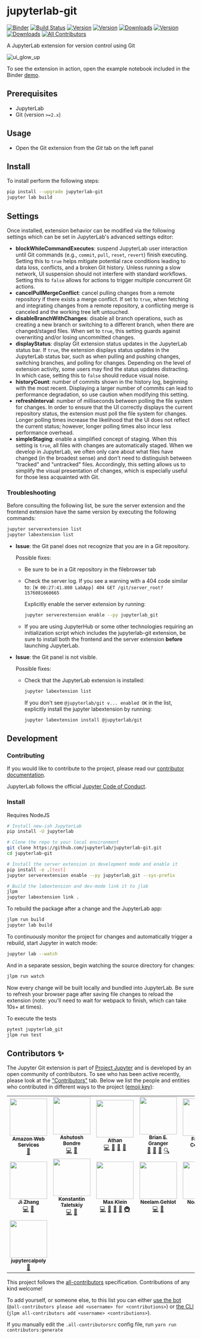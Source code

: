 # jupyterlab-git

[![Binder](https://mybinder.org/badge_logo.svg)](https://mybinder.org/v2/gh/jupyterlab/jupyterlab-git/master?urlpath=lab/tree/examples/demo.ipynb) [![Build Status](https://travis-ci.org/jupyterlab/jupyterlab-git.svg?branch=master)](https://travis-ci.org/jupyterlab/jupyterlab-git) [![Version](https://img.shields.io/npm/v/@jupyterlab/git.svg)](https://www.npmjs.com/package/@jupyterlab/git) [![Version](https://img.shields.io/pypi/v/jupyterlab-git.svg)](https://pypi.org/project/jupyterlab-git/) [![Downloads](https://img.shields.io/npm/dm/@jupyterlab/git.svg)](https://www.npmjs.com/package/@jupyterlab/git) [![Version](https://img.shields.io/conda/vn/conda-forge/jupyterlab-git.svg)](https://anaconda.org/conda-forge/jupyterlab-git) [![Downloads](https://img.shields.io/conda/dn/conda-forge/jupyterlab-git.svg)](https://anaconda.org/conda-forge/jupyterlab-git)<!-- ALL-CONTRIBUTORS-BADGE:START - Do not remove or modify this section -->
[![All Contributors](https://img.shields.io/badge/all_contributors-15-orange.svg?style=flat-square)](#contributors-)

<!-- ALL-CONTRIBUTORS-BADGE:END -->

A JupyterLab extension for version control using Git

![ui_glow_up](./docs/figs/demo-0-10-0.gif)

To see the extension in action, open the example notebook included in the Binder [demo](https://mybinder.org/v2/gh/jupyterlab/jupyterlab-git/master?urlpath=lab/tree/examples/demo.ipynb).

## Prerequisites

- JupyterLab
- Git (version `>=2.x`)

## Usage

- Open the Git extension from the _Git_ tab on the left panel

## Install

To install perform the following steps:

```bash
pip install --upgrade jupyterlab-git
jupyter lab build
```

## Settings

Once installed, extension behavior can be modified via the following settings which can be set in JupyterLab's advanced settings editor:

- **blockWhileCommandExecutes**: suspend JupyterLab user interaction until Git commands (e.g., `commit`, `pull`, `reset`, `revert`) finish executing. Setting this to `true` helps mitigate potential race conditions leading to data loss, conflicts, and a broken Git history. Unless running a slow network, UI suspension should not interfere with standard workflows. Setting this to `false` allows for actions to trigger multiple concurrent Git actions.
- **cancelPullMergeConflict**: cancel pulling changes from a remote repository if there exists a merge conflict. If set to `true`, when fetching and integrating changes from a remote repository, a conflicting merge is canceled and the working tree left untouched.
- **disableBranchWithChanges**: disable all branch operations, such as creating a new branch or switching to a different branch, when there are changed/staged files. When set to `true`, this setting guards against overwriting and/or losing uncommitted changes.
- **displayStatus**: display Git extension status updates in the JupyterLab status bar. If `true`, the extension displays status updates in the JupyterLab status bar, such as when pulling and pushing changes, switching branches, and polling for changes. Depending on the level of extension activity, some users may find the status updates distracting. In which case, setting this to `false` should reduce visual noise.
- **historyCount**: number of commits shown in the history log, beginning with the most recent. Displaying a larger number of commits can lead to performance degradation, so use caution when modifying this setting.
- **refreshInterval**: number of milliseconds between polling the file system for changes. In order to ensure that the UI correctly displays the current repository status, the extension must poll the file system for changes. Longer polling times increase the likelihood that the UI does not reflect the current status; however, longer polling times also incur less performance overhead.
- **simpleStaging**: enable a simplified concept of staging. When this setting is `true`, all files with changes are automatically staged. When we develop in JupyterLab, we often only care about what files have changed (in the broadest sense) and don't need to distinguish between "tracked" and "untracked" files. Accordingly, this setting allows us to simplify the visual presentation of changes, which is especially useful for those less acquainted with Git.

### Troubleshooting

Before consulting the following list, be sure the server extension and the frontend extension have the same version by executing the following commands:

```bash
jupyter serverextension list
jupyter labextension list
```

- **Issue**: the Git panel does not recognize that you are in a Git repository.

  Possible fixes:

  - Be sure to be in a Git repository in the filebrowser tab

  - Check the server log. If you see a warning with a 404 code similar to:
    `[W 00:27:41.800 LabApp] 404 GET /git/server_root?1576081660665`

    Explicitly enable the server extension by running:

    ```bash
    jupyter serverextension enable --py jupyterlab_git
    ```

  - If you are using JupyterHub or some other technologies requiring an initialization script which includes the jupyterlab-git extension, be sure to install both the frontend and the server extension **before** launching JupyterLab.

- **Issue**: the Git panel is not visible.

  Possible fixes:

  - Check that the JupyterLab extension is installed:

    ```bash
    jupyter labextension list
    ```

    If you don't see `@jupyterlab/git v... enabled OK` in the list, explicitly install the jupyter labextension by running:

    ```bash
    jupyter labextension install @jupyterlab/git
    ```

## Development

### Contributing

If you would like to contribute to the project, please read our [contributor documentation](https://github.com/jupyterlab/jupyterlab/blob/master/CONTRIBUTING.md).

JupyterLab follows the official [Jupyter Code of Conduct](https://github.com/jupyter/governance/blob/master/conduct/code_of_conduct.md).

### Install

Requires NodeJS

```bash
# Install new-ish JupyterLab
pip install -U jupyterlab

# Clone the repo to your local environment
git clone https://github.com/jupyterlab/jupyterlab-git.git
cd jupyterlab-git

# Install the server extension in development mode and enable it
pip install -e .[test]
jupyter serverextension enable --py jupyterlab_git --sys-prefix

# Build the labextension and dev-mode link it to jlab
jlpm
jupyter labextension link .
```

To rebuild the package after a change and the JupyterLab app:

```bash
jlpm run build
jupyter lab build
```

To continuously monitor the project for changes and automatically trigger a rebuild, start Jupyter in watch mode:

```bash
jupyter lab --watch
```

And in a separate session, begin watching the source directory for changes:

```bash
jlpm run watch
```

Now every change will be built locally and bundled into JupyterLab. Be sure to refresh your browser page after saving file changes to reload the extension (note: you'll need to wait for webpack to finish, which can take 10s+ at times).

To execute the tests

```bash
pytest jupyterlab_git
jlpm run test
```

## Contributors ✨

The Jupyter Git extension is part of [Project Jupyter](http://jupyter.org/) and is developed by an open community of contributors. To see who has been active recently, please look at the ["Contributors"](https://github.com/jupyterlab/jupyterlab-git/graphs/contributors) tab. Below we list the people and entities who contributed in different ways to the project ([emoji key](https://allcontributors.org/docs/en/emoji-key)):

<!-- ALL-CONTRIBUTORS-LIST:START - Do not remove or modify this section -->
<!-- prettier-ignore-start -->
<!-- markdownlint-disable -->
<table>
  <tr>
    <td align="center"><a href="https://amazon.com/aws"><img src="https://avatars3.githubusercontent.com/u/2232217?v=4" width="100px;" alt=""/><br /><sub><b>Amazon Web Services</b></sub></a><br /><a href="#financial-aws" title="">🤝</a></td>
    <td align="center"><a href="https://github.com/ashutoshbondre"><img src="https://avatars0.githubusercontent.com/u/13174154?v=4" width="100px;" alt=""/><br /><sub><b>Ashutosh Bondre</b></sub></a><br /><a href="https://github.com/jupyterlab/jupyterlab-git/commits?author=ashutoshbondre" title="Code">💻</a> <a href="https://github.com/jupyterlab/jupyterlab-git/pulls?q=is%3Apr+reviewed-by%3Aashutoshbondre" title="Reviewed Pull Requests">👀</a></td>
    <td align="center"><a href="https://github.com/stdlib-js/stdlib"><img src="https://avatars0.githubusercontent.com/u/2643044?v=4" width="100px;" alt=""/><br /><sub><b>Athan</b></sub></a><br /><a href="https://github.com/jupyterlab/jupyterlab-git/commits?author=kgryte" title="Code">💻</a> <a href="https://github.com/jupyterlab/jupyterlab-git/pulls?q=is%3Apr+reviewed-by%3Akgryte" title="Reviewed Pull Requests">👀</a> <a href="#projectManagement-kgryte" title="Project Management">📆</a> <a href="#design-kgryte" title="Design">🎨</a></td>
    <td align="center"><a href="https://github.com/ellisonbg"><img src="https://avatars3.githubusercontent.com/u/27600?v=4" width="100px;" alt=""/><br /><sub><b>Brian E. Granger</b></sub></a><br /><a href="#projectManagement-ellisonbg" title="Project Management">📆</a> <a href="#design-ellisonbg" title="Design">🎨</a> <a href="#ideas-ellisonbg" title="Ideas, Planning, & Feedback">🤔</a> <a href="#fundingFinding-ellisonbg" title="Funding Finding">🔍</a></td>
    <td align="center"><a href="https://github.com/fcollonval"><img src="https://avatars1.githubusercontent.com/u/8435071?v=4" width="100px;" alt=""/><br /><sub><b>Frédéric Collonval</b></sub></a><br /><a href="#maintenance-fcollonval" title="Maintenance">🚧</a></td>
    <td align="center"><a href="https://github.com/hzarea"><img src="https://avatars1.githubusercontent.com/u/27518229?v=4" width="100px;" alt=""/><br /><sub><b>Hana Zarea</b></sub></a><br /><a href="https://github.com/jupyterlab/jupyterlab-git/commits?author=hzarea" title="Code">💻</a> <a href="https://github.com/jupyterlab/jupyterlab-git/pulls?q=is%3Apr+reviewed-by%3Ahzarea" title="Reviewed Pull Requests">👀</a></td>
    <td align="center"><a href="https://github.com/jaipreet-s"><img src="https://avatars1.githubusercontent.com/u/43826141?v=4" width="100px;" alt=""/><br /><sub><b>Jaipreet Singh</b></sub></a><br /><a href="#projectManagement-jaipreet-s" title="Project Management">📆</a> <a href="https://github.com/jupyterlab/jupyterlab-git/pulls?q=is%3Apr+reviewed-by%3Ajaipreet-s" title="Reviewed Pull Requests">👀</a> <a href="https://github.com/jupyterlab/jupyterlab-git/commits?author=jaipreet-s" title="Code">💻</a> <a href="#design-jaipreet-s" title="Design">🎨</a></td>
  </tr>
  <tr>
    <td align="center"><a href="https://github.com/zzhangjii"><img src="https://avatars3.githubusercontent.com/u/11495372?v=4" width="100px;" alt=""/><br /><sub><b>Ji Zhang</b></sub></a><br /><a href="https://github.com/jupyterlab/jupyterlab-git/commits?author=zzhangjii" title="Code">💻</a> <a href="https://github.com/jupyterlab/jupyterlab-git/pulls?q=is%3Apr+reviewed-by%3Azzhangjii" title="Reviewed Pull Requests">👀</a></td>
    <td align="center"><a href="http://taletskiy.com"><img src="https://avatars0.githubusercontent.com/u/8834829?v=4" width="100px;" alt=""/><br /><sub><b>Konstantin Taletskiy</b></sub></a><br /><a href="https://github.com/jupyterlab/jupyterlab-git/commits?author=ktaletsk" title="Code">💻</a> <a href="https://github.com/jupyterlab/jupyterlab-git/pulls?q=is%3Apr+reviewed-by%3Aktaletsk" title="Reviewed Pull Requests">👀</a></td>
    <td align="center"><a href="https://www.linkedin.com/in/max-klein-b514419"><img src="https://avatars2.githubusercontent.com/u/2263641?v=4" width="100px;" alt=""/><br /><sub><b>Max Klein</b></sub></a><br /><a href="https://github.com/jupyterlab/jupyterlab-git/commits?author=telamonian" title="Code">💻</a> <a href="https://github.com/jupyterlab/jupyterlab-git/pulls?q=is%3Apr+reviewed-by%3Atelamonian" title="Reviewed Pull Requests">👀</a> <a href="#projectManagement-telamonian" title="Project Management">📆</a> <a href="#design-telamonian" title="Design">🎨</a> <a href="#infra-telamonian" title="Infrastructure (Hosting, Build-Tools, etc)">🚇</a></td>
    <td align="center"><a href="https://github.com/neelamgehlot"><img src="https://avatars2.githubusercontent.com/u/15882916?v=4" width="100px;" alt=""/><br /><sub><b>Neelam Gehlot</b></sub></a><br /><a href="https://github.com/jupyterlab/jupyterlab-git/commits?author=neelamgehlot" title="Code">💻</a> <a href="https://github.com/jupyterlab/jupyterlab-git/pulls?q=is%3Apr+reviewed-by%3Aneelamgehlot" title="Reviewed Pull Requests">👀</a></td>
    <td align="center"><a href="http://noahstapp.com/"><img src="https://avatars0.githubusercontent.com/u/30483654?v=4" width="100px;" alt=""/><br /><sub><b>Noah Stapp</b></sub></a><br /><a href="https://github.com/jupyterlab/jupyterlab-git/commits?author=NoahStapp" title="Code">💻</a> <a href="https://github.com/jupyterlab/jupyterlab-git/pulls?q=is%3Apr+reviewed-by%3ANoahStapp" title="Reviewed Pull Requests">👀</a></td>
    <td align="center"><a href="https://www.saulshanabrook.com/"><img src="https://avatars1.githubusercontent.com/u/1186124?v=4" width="100px;" alt=""/><br /><sub><b>Saul Shanabrook</b></sub></a><br /><a href="https://github.com/jupyterlab/jupyterlab-git/commits?author=saulshanabrook" title="Code">💻</a> <a href="#projectManagement-saulshanabrook" title="Project Management">📆</a> <a href="https://github.com/jupyterlab/jupyterlab-git/pulls?q=is%3Apr+reviewed-by%3Asaulshanabrook" title="Reviewed Pull Requests">👀</a> <a href="#infra-saulshanabrook" title="Infrastructure (Hosting, Build-Tools, etc)">🚇</a></td>
    <td align="center"><a href="https://www.deshaw.com/"><img src="https://avatars0.githubusercontent.com/u/2298205?v=4" width="100px;" alt=""/><br /><sub><b>The D. E. Shaw Group</b></sub></a><br /><a href="#financial-deshaw" title="">🤝</a></td>
  </tr>
  <tr>
    <td align="center"><a href="https://github.com/jupytercalpoly"><img src="https://avatars0.githubusercontent.com/u/19445175?v=4" width="100px;" alt=""/><br /><sub><b>jupytercalpoly</b></sub></a><br /><a href="#financial-jupytercalpoly" title="">🤝</a></td>
  </tr>
</table>

<!-- markdownlint-enable -->
<!-- prettier-ignore-end -->

<!-- ALL-CONTRIBUTORS-LIST:END -->

This project follows the [all-contributors](https://github.com/all-contributors/all-contributors) specification. Contributions of any kind welcome!

To add yourself, or someone else, to this list you can either [use the bot](https://allcontributors.org/docs/en/bot/usage) (`@all-contributors please add <username> for <contributions>`) or [the CLI](https://allcontributors.org/docs/en/cli/usage) (`jlpm all-contributors add <username> <contributions>`).

If you manually edit the `.all-contributorsrc` config file, run `yarn run contributors:generate`

